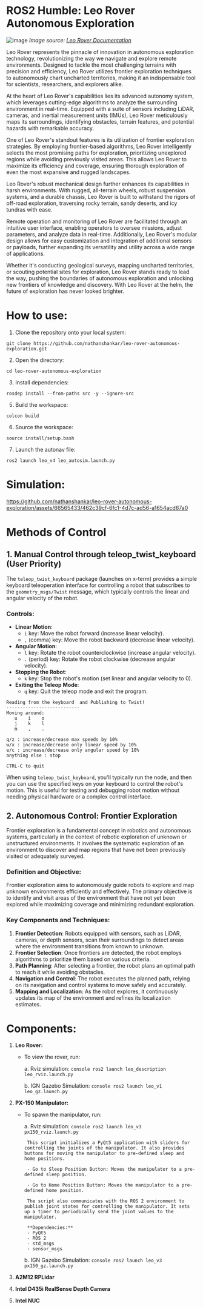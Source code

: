 # ROS2 Humble: Leo Rover Autonomous Exploration
![image](https://github.com/nathanshankar/leo-rover-autonomous-exploration/assets/66565433/98339707-9d70-47c4-8538-51cc6c2365a4)
*Image source: [Leo Rover Documentation](https://www.leorover.tech/documentation/specification)*

Leo Rover represents the pinnacle of innovation in autonomous exploration technology, revolutionizing the way we navigate and explore remote environments. Designed to tackle the most challenging terrains with precision and efficiency, Leo Rover utilizes frontier exploration techniques to autonomously chart uncharted territories, making it an indispensable tool for scientists, researchers, and explorers alike.

At the heart of Leo Rover's capabilities lies its advanced autonomy system, which leverages cutting-edge algorithms to analyze the surrounding environment in real-time. Equipped with a suite of sensors including LiDAR, cameras, and inertial measurement units (IMUs), Leo Rover meticulously maps its surroundings, identifying obstacles, terrain features, and potential hazards with remarkable accuracy.

One of Leo Rover's standout features is its utilization of frontier exploration strategies. By employing frontier-based algorithms, Leo Rover intelligently selects the most promising paths for exploration, prioritizing unexplored regions while avoiding previously visited areas. This allows Leo Rover to maximize its efficiency and coverage, ensuring thorough exploration of even the most expansive and rugged landscapes.

Leo Rover's robust mechanical design further enhances its capabilities in harsh environments. With rugged, all-terrain wheels, robust suspension systems, and a durable chassis, Leo Rover is built to withstand the rigors of off-road exploration, traversing rocky terrain, sandy deserts, and icy tundras with ease.

Remote operation and monitoring of Leo Rover are facilitated through an intuitive user interface, enabling operators to oversee missions, adjust parameters, and analyze data in real-time. Additionally, Leo Rover's modular design allows for easy customization and integration of additional sensors or payloads, further expanding its versatility and utility across a wide range of applications.

Whether it's conducting geological surveys, mapping uncharted territories, or scouting potential sites for exploration, Leo Rover stands ready to lead the way, pushing the boundaries of autonomous exploration and unlocking new frontiers of knowledge and discovery. With Leo Rover at the helm, the future of exploration has never looked brighter.

# How to use:
1. Clone the repository onto your local system:
```console
git clone https://github.com/nathanshankar/leo-rover-autonomous-exploration.git
```

2. Open the directory:
```console
cd leo-rover-autonomous-exploration
```

3. Install dependencies:
```console
rosdep install --from-paths src -y --ignore-src
```

5. Build the workspace:
```console
colcon build
```

6. Source the workspace:
```console
source install/setup.bash
```

7. Launch the autonav file:
```console
ros2 launch leo_v4 leo_autosim.launch.py
```

# Simulation:
https://github.com/nathanshankar/leo-rover-autonomous-exploration/assets/66565433/462c39cf-6fc1-4d7c-ad56-a1654acd67a0

# Methods of Control

## 1. Manual Control through teleop_twist_keyboard (User Priority)

The `teleop_twist_keyboard` package (launches on x-term) provides a simple keyboard teleoperation interface for controlling a robot that subscribes to the `geometry_msgs/Twist` message, which typically controls the linear and angular velocity of the robot.

### Controls:

- **Linear Motion**:
  - `i` key: Move the robot forward (increase linear velocity).
  - `,` (comma) key: Move the robot backward (decrease linear velocity).
- **Angular Motion**:
  - `l` key: Rotate the robot counterclockwise (increase angular velocity).
  - `.` (period) key: Rotate the robot clockwise (decrease angular velocity).
- **Stopping the Robot**:
  - `k` key: Stop the robot's motion (set linear and angular velocity to 0).
- **Exiting the Teleop Mode**:
  - `q` key: Quit the teleop mode and exit the program.
```console
Reading from the keyboard  and Publishing to Twist!
---------------------------
Moving around:
   u    i    o
   j    k    l
   m    ,    .

q/z : increase/decrease max speeds by 10%
w/x : increase/decrease only linear speed by 10%
e/c : increase/decrease only angular speed by 10%
anything else : stop

CTRL-C to quit
```
When using `teleop_twist_keyboard`, you'll typically run the node, and then you can use the specified keys on your keyboard to control the robot's motion. This is useful for testing and debugging robot motion without needing physical hardware or a complex control interface.

## 2. Autonomous Control: Frontier Exploration

Frontier exploration is a fundamental concept in robotics and autonomous systems, particularly in the context of robotic exploration of unknown or unstructured environments. It involves the systematic exploration of an environment to discover and map regions that have not been previously visited or adequately surveyed.

### Definition and Objective:
Frontier exploration aims to autonomously guide robots to explore and map unknown environments efficiently and effectively. The primary objective is to identify and visit areas of the environment that have not yet been explored while maximizing coverage and minimizing redundant exploration.

### Key Components and Techniques:
1. **Frontier Detection**: Robots equipped with sensors, such as LiDAR, cameras, or depth sensors, scan their surroundings to detect areas where the environment transitions from known to unknown.
2. **Frontier Selection**: Once frontiers are detected, the robot employs algorithms to prioritize them based on various criteria.
3. **Path Planning**: After selecting a frontier, the robot plans an optimal path to reach it while avoiding obstacles.
4. **Navigation and Control**: The robot executes the planned path, relying on its navigation and control systems to move safely and accurately.
5. **Mapping and Localization**: As the robot explores, it continuously updates its map of the environment and refines its localization estimates.

# Components:

1. **Leo Rover:**
    - To view the rover, run:
  
        a. Rviz simulation:
           ```console
           ros2 launch leo_description leo_rviz.launch.py
           ```

        b. IGN Gazebo Simulation:
           ```console
           ros2 launch leo_v1 leo_gz.launch.py
           ```

2. **PX-150 Manipulator:**
    - To spawn the manipulator, run:

        a. Rviz simulation:
           ```console
           ros2 launch leo_v3 px150_rviz.launch.py
           ```
      
           This script initializes a PyQt5 application with sliders for controlling the joints of the manipulator. It also provides buttons for moving the manipulator to pre-defined sleep and home positions.

           - Go to Sleep Position Button: Moves the manipulator to a pre-defined sleep position.

           - Go to Home Position Button: Moves the manipulator to a pre-defined home position.

           The script also communicates with the ROS 2 environment to publish joint states for controlling the manipulator. It sets up a timer to periodically send the joint values to the manipulator.

           **Dependencies:**
           - PyQt5
           - ROS 2
           - std_msgs
           - sensor_msgs

        b. IGN Gazebo Simulation:
           ```console
           ros2 launch leo_v3 px150_gz.launch.py
           ```

3. **A2M12 RPLidar**
4. **Intel D435i RealSense Depth Camera**
5. **Intel NUC**


